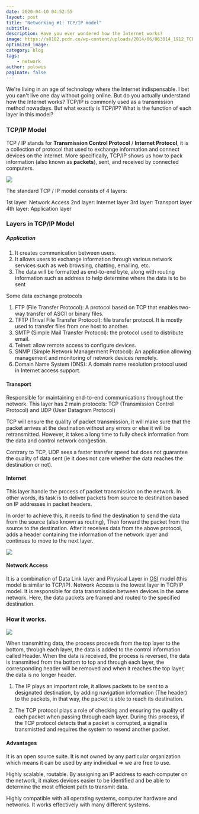 ```yaml
---
date: 2020-04-10 04:52:55
layout: post
title: "Networking #1: TCP/IP model"
subtitle:
description: Have you ever wondered how the Internet works?
image: https://s8182.pcdn.co/wp-content/uploads/2014/06/063014_1912_TCPIPANDTHE2.jpg
optimized_image:
category: blog
tags:
    - network
author: polowis
paginate: false
---
```


We're living in an age of technology where the Internet indispensable. I bet you can't live one day without going online. But do you actually understand how the Internet works? TCP/IP is commonly used as a transmission method nowadays. But what exactly is TCP/IP? What is the function of each layer in this model?

### TCP/IP Model

TCP / IP stands for **Transmission Control Protocol** / **Internet Protocol**, it is a collection of protocol that used to exchange information and connect devices on the internet. More specifically, TCP/IP shows us how to pack information (also known as **packets**), sent, and received by connected computers.

<img src="https://www.guru99.com/images/1/093019_0615_TCPIPModelW1.png">


The standard TCP / IP model consists of 4 layers:

1st layer: Network Access
2nd layer: Internet layer
3rd layer: Transport layer
4th layer: Application layer

### Layers in TCP/IP Model

##### Application

1. It creates communication between users.
2. It allows users to exchange information through various network services such as web browsing, chatting, emailing, etc.
3. The data will be formatted as end-to-end byte, along with routing information such as address to help determine where the data is to be sent

Some data exchange protocols

1. FTP (File Transfer Protocol): A protocol based on TCP that enables two-way transfer of ASCII or binary files.
2. TFTP (Trival File Transfer Protocol): file transfer protocol. It is mostly used to transfer files from one host to another. 
3. SMTP (Simple Mail Transfer Protocol): the protocol used to distribute email.
4. Telnet: allow remote access to configure devices.
5. SNMP (Simple Network Managerment Protocol): An application allowing management and monitoring of network devices remotely.
6. Domain Name System (DNS): A domain name resolution protocol used in Internet access support.

#### Transport

Responsible for maintaining end-to-end communications throughout the network.
This layer has 2 main protocols: TCP (Transmission Control Protocol) and UDP (User Datagram Protocol)


TCP will ensure the quality of packet transmission, it will make sure that the packet arrives at the destination without any errors or else it will be retransmitted. However, it takes a long time to fully check information from the data and control network congestion.

Contrary to TCP, UDP sees a faster transfer speed but does not guarantee the quality of data sent (ie it does not care whether the data reaches the destination or not).

#### Internet 

This layer handle the process of packet transmission on the network. In other words, its task is to deliver packets from source to destination based on IP addresses in packet headers. 

In order to achieve this, it needs to find the destination to send the data from the source (also known as routing), Then forward the packet from the source to the destination. After it receives data from the above protocol, adds a header containing the information of the network layer and continues to move to the next layer.

<img src="https://upload.wikimedia.org/wikipedia/commons/thumb/3/3b/UDP_encapsulation.svg/260px-UDP_encapsulation.svg.png">

#### Network Access

It is a combination of Data Link layer and Physical Layer in [OSI](https://en.wikipedia.org/wiki/OSI_model) model (this model is similar to TCP/IP). Network Access is the lowest layer in TCP/IP model. It is responsible for data transmission between devices in the same network. Here, the data packets are framed and routed to the specified destination.

### How it works. 

<img src="https://upload.wikimedia.org/wikipedia/commons/thumb/3/3b/UDP_encapsulation.svg/350px-UDP_encapsulation.svg.png">

When transmitting data, the process proceeds from the top layer to the bottom, through each layer, the data is added to the control information called Header. When the data is received, the process is reversed, the data is transmitted from the bottom to top and through each layer, the corresponding header will be removed and when it reaches the top layer, the data is no longer header.

1. The IP plays an important role, it allows packets to be sent to a designated destination, by adding navigation information (The header) to the packets, in that way, the packet is able to reach its destination. 

2. The TCP protocol plays a role of checking and ensuring the quality of each packet when passing through each layer. During this process, if the TCP protocol detects that a packet is corrupted, a signal is transmistted and requires the system to resend another packet. 

#### Advantages

It is an open source suite. It is not owned by any particular organization which means it can be used by any individual => we are free to use.

Highly scalable, routable. By assigning an IP address to each computer on the network, it makes devices easier to be identified and be able to determine the most efficient path to transmit data. 

Highly compatible with all operating systems, computer hardware and networks. It works effectively with many different systems.
